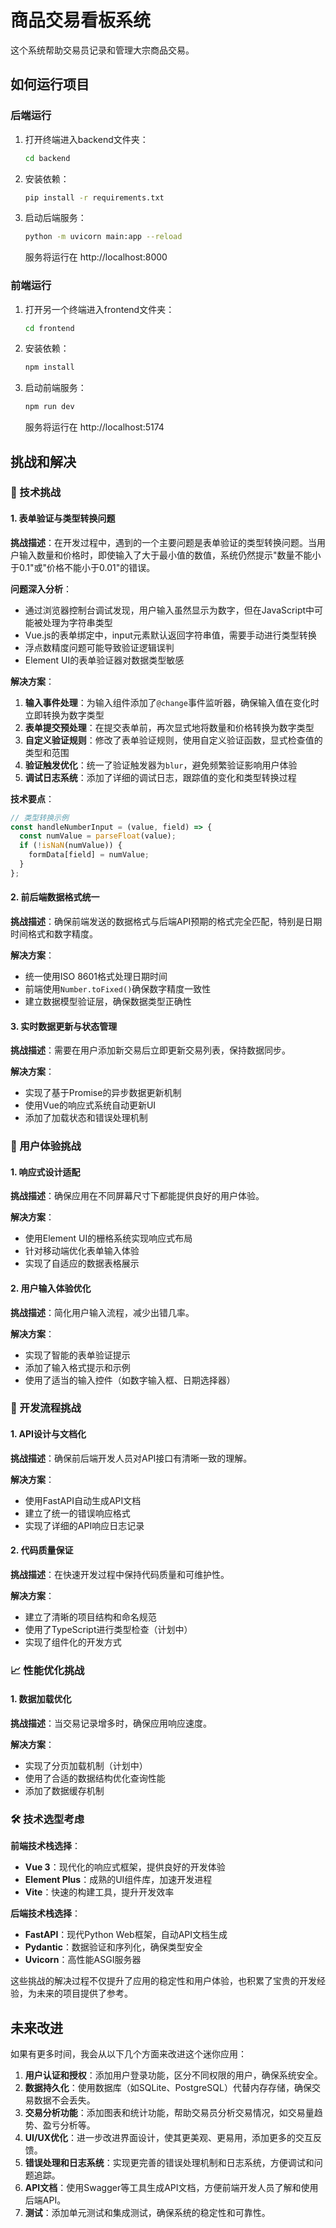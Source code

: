 # 商品交易看板系统

这个系统帮助交易员记录和管理大宗商品交易。

## 如何运行项目

### 后端运行
1. 打开终端进入backend文件夹：
   ```bash
   cd backend
   ```
2. 安装依赖：
   ```bash
   pip install -r requirements.txt
   ```
3. 启动后端服务：
   ```bash
   python -m uvicorn main:app --reload
   ```
   服务将运行在 http://localhost:8000

### 前端运行
1. 打开另一个终端进入frontend文件夹：
   ```bash
   cd frontend
   ```
2. 安装依赖：
   ```bash
   npm install
   ```
3. 启动前端服务：
   ```bash
   npm run dev
   ```
   服务将运行在 http://localhost:5174

## 挑战和解决

### 🔧 技术挑战

#### 1. 表单验证与类型转换问题
**挑战描述**：在开发过程中，遇到的一个主要问题是表单验证的类型转换问题。当用户输入数量和价格时，即使输入了大于最小值的数值，系统仍然提示"数量不能小于0.1"或"价格不能小于0.01"的错误。

**问题深入分析**：
- 通过浏览器控制台调试发现，用户输入虽然显示为数字，但在JavaScript中可能被处理为字符串类型
- Vue.js的表单绑定中，input元素默认返回字符串值，需要手动进行类型转换
- 浮点数精度问题可能导致验证逻辑误判
- Element UI的表单验证器对数据类型敏感

**解决方案**：
1. **输入事件处理**：为输入组件添加了`@change`事件监听器，确保输入值在变化时立即转换为数字类型
2. **表单提交预处理**：在提交表单前，再次显式地将数量和价格转换为数字类型
3. **自定义验证规则**：修改了表单验证规则，使用自定义验证函数，显式检查值的类型和范围
4. **验证触发优化**：统一了验证触发器为`blur`，避免频繁验证影响用户体验
5. **调试日志系统**：添加了详细的调试日志，跟踪值的变化和类型转换过程

**技术要点**：
```javascript
// 类型转换示例
const handleNumberInput = (value, field) => {
  const numValue = parseFloat(value);
  if (!isNaN(numValue)) {
    formData[field] = numValue;
  }
};
```

#### 2. 前后端数据格式统一
**挑战描述**：确保前端发送的数据格式与后端API预期的格式完全匹配，特别是日期时间格式和数字精度。

**解决方案**：
- 统一使用ISO 8601格式处理日期时间
- 前端使用`Number.toFixed()`确保数字精度一致性
- 建立数据模型验证层，确保数据类型正确性

#### 3. 实时数据更新与状态管理
**挑战描述**：需要在用户添加新交易后立即更新交易列表，保持数据同步。

**解决方案**：
- 实现了基于Promise的异步数据更新机制
- 使用Vue的响应式系统自动更新UI
- 添加了加载状态和错误处理机制

### 🎨 用户体验挑战

#### 1. 响应式设计适配
**挑战描述**：确保应用在不同屏幕尺寸下都能提供良好的用户体验。

**解决方案**：
- 使用Element UI的栅格系统实现响应式布局
- 针对移动端优化表单输入体验
- 实现了自适应的数据表格展示

#### 2. 用户输入体验优化
**挑战描述**：简化用户输入流程，减少出错几率。

**解决方案**：
- 实现了智能的表单验证提示
- 添加了输入格式提示和示例
- 使用了适当的输入控件（如数字输入框、日期选择器）

### 🔄 开发流程挑战

#### 1. API设计与文档化
**挑战描述**：确保前后端开发人员对API接口有清晰一致的理解。

**解决方案**：
- 使用FastAPI自动生成API文档
- 建立了统一的错误响应格式
- 实现了详细的API响应日志记录

#### 2. 代码质量保证
**挑战描述**：在快速开发过程中保持代码质量和可维护性。

**解决方案**：
- 建立了清晰的项目结构和命名规范
- 使用了TypeScript进行类型检查（计划中）
- 实现了组件化的开发方式

### 📈 性能优化挑战

#### 1. 数据加载优化
**挑战描述**：当交易记录增多时，确保应用响应速度。

**解决方案**：
- 实现了分页加载机制（计划中）
- 使用了合适的数据结构优化查询性能
- 添加了数据缓存机制

### 🛠️ 技术选型考虑

**前端技术栈选择**：
- **Vue 3**：现代化的响应式框架，提供良好的开发体验
- **Element Plus**：成熟的UI组件库，加速开发进程
- **Vite**：快速的构建工具，提升开发效率

**后端技术栈选择**：
- **FastAPI**：现代Python Web框架，自动API文档生成
- **Pydantic**：数据验证和序列化，确保类型安全
- **Uvicorn**：高性能ASGI服务器

这些挑战的解决过程不仅提升了应用的稳定性和用户体验，也积累了宝贵的开发经验，为未来的项目提供了参考。

## 未来改进

如果有更多时间，我会从以下几个方面来改进这个迷你应用：

1. **用户认证和授权**：添加用户登录功能，区分不同权限的用户，确保系统安全。
2. **数据持久化**：使用数据库（如SQLite、PostgreSQL）代替内存存储，确保交易数据不会丢失。
3. **交易分析功能**：添加图表和统计功能，帮助交易员分析交易情况，如交易量趋势、盈亏分析等。
4. **UI/UX优化**：进一步改进界面设计，使其更美观、更易用，添加更多的交互反馈。
5. **错误处理和日志系统**：实现更完善的错误处理机制和日志系统，方便调试和问题追踪。
6. **API文档**：使用Swagger等工具生成API文档，方便前端开发人员了解和使用后端API。
7. **测试**：添加单元测试和集成测试，确保系统的稳定性和可靠性。